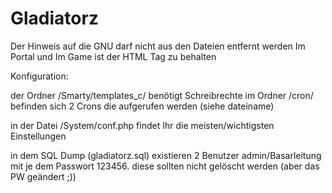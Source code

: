 # Gladiatorz

Der Hinweis auf die GNU darf nicht aus den Dateien entfernt werden
Im Portal und Im Game ist der HTML Tag
<meta name="author" content="Patrick Schön http://www.cyberrranger.de" />
zu behalten

Konfiguration:

der Ordner /Smarty/templates_c/ benötigt Schreibrechte
im Ordner /cron/ befinden sich 2 Crons die aufgerufen werden (siehe dateiname)

in der Datei /System/conf.php findet Ihr die meisten/wichtigsten Einstellungen

in dem SQL Dump (gladiatorz.sql) existieren 2 Benutzer admin/Basarleitung mit je dem Passwort 123456. diese sollten nicht gelöscht werden (aber das PW geändert ;))